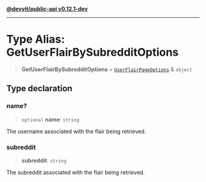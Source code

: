 [**@devvit/public-api v0.12.1-dev**](../../README.md)

---

# Type Alias: GetUserFlairBySubredditOptions

> **GetUserFlairBySubredditOptions** = [`UserFlairPageOptions`](UserFlairPageOptions.md) & `object`

## Type declaration

### name?

> `optional` **name**: `string`

The username associated with the flair being retrieved.

### subreddit

> **subreddit**: `string`

The subreddit associated with the flair being retrieved.
